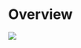 # Overview
![](https://github.com/shujima/member_card/blob/master/MemberCard2023/BlockDiagram-Current.drawio.svg)

